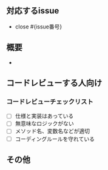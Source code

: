 ## 対応するissue
- close #{issue番号}

## 概要
- 

## コードレビューする人向け

### コードレビューチェックリスト
- [ ] 仕様と実装はあっている
- [ ] 無意味なロジックがない
- [ ] メソッド名、変数名などが適切
- [ ] コーディングルールを守れている

## その他

